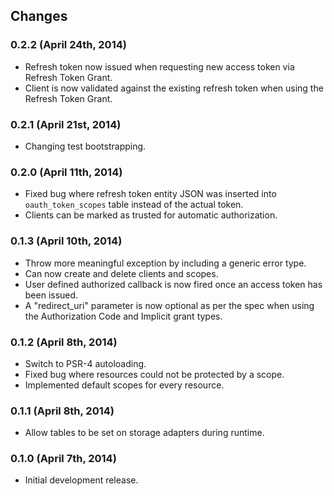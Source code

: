 ## Changes

### 0.2.2 (April 24th, 2014)

- Refresh token now issued when requesting new access token via Refresh Token Grant.
- Client is now validated against the existing refresh token when using the Refresh Token Grant.

### 0.2.1 (April 21st, 2014)

- Changing test bootstrapping.

### 0.2.0 (April 11th, 2014)

- Fixed bug where refresh token entity JSON was inserted into `oauth_token_scopes` table instead of the actual token.
- Clients can be marked as trusted for automatic authorization.

### 0.1.3 (April 10th, 2014)

- Throw more meaningful exception by including a generic error type.
- Can now create and delete clients and scopes.
- User defined authorized callback is now fired once an access token has been issued.
- A "redirect_uri" parameter is now optional as per the spec when using the Authorization Code and Implicit grant types.

### 0.1.2 (April 8th, 2014)

- Switch to PSR-4 autoloading.
- Fixed bug where resources could not be protected by a scope.
- Implemented default scopes for every resource.

### 0.1.1 (April 8th, 2014)

- Allow tables to be set on storage adapters during runtime.

### 0.1.0 (April 7th, 2014)

- Initial development release.
